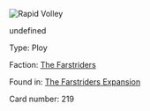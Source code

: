 
![Rapid Volley](https://warhammerunderworlds.com/wp-content/uploads/sites/6/2018/03/219_ENG.png)

undefined

Type: Ploy

Faction: [The Farstriders](/factions/the-farstriders.md)

Found in: [The Farstriders Expansion](/locations/the-farstriders-expansion.md)

Card number: 219
